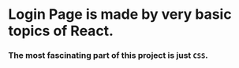 # Login Page is made by very basic topics of React.
### The most fascinating part of this project is just `CSS`.
